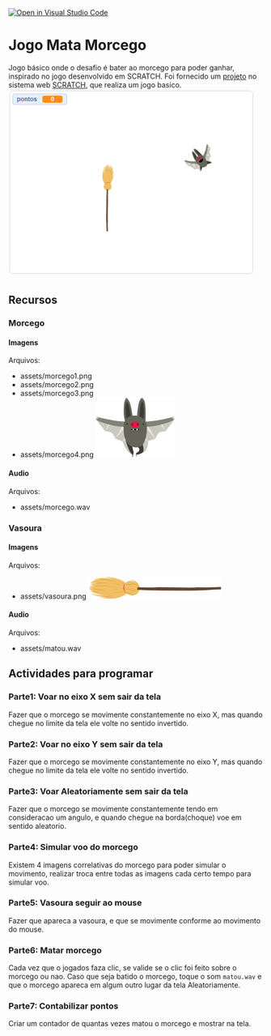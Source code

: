 [![Open in Visual Studio Code](https://classroom.github.com/assets/open-in-vscode-f059dc9a6f8d3a56e377f745f24479a46679e63a5d9fe6f495e02850cd0d8118.svg)](https://classroom.github.com/online_ide?assignment_repo_id=7232277&assignment_repo_type=AssignmentRepo)
# Jogo Mata Morcego 

Jogo básico onde o desafio é bater ao morcego para poder ganhar, inspirado no jogo desenvolvido em SCRATCH. Foi fornecido um [projeto](https://scratch.mit.edu/projects/500885674) no sistema web [SCRATCH](https://scratch.mit.edu), que realiza um jogo basico.
![](assets/mataMorcego.png)
## Recursos
### Morcego
#### Imagens
Arquivos:
* assets/morcego1.png
* assets/morcego2.png
* assets/morcego3.png
* assets/morcego4.png
![](assets/morcego1.png)
#### Audio
Arquivos:
* assets/morcego.wav

### Vasoura
#### Imagens
Arquivos:
* assets/vasoura.png
![](assets/vasoura.png)
#### Audio
Arquivos:
* assets/matou.wav
## Actividades para programar
### Parte1: Voar no eixo X sem sair da tela
Fazer que o morcego se movimente constantemente no eixo X, mas quando chegue no limite da tela ele volte no sentido invertido.
### Parte2: Voar no eixo Y sem sair da tela
Fazer que o morcego se movimente constantemente no eixo Y, mas quando chegue no limite da tela ele volte no sentido invertido.
### Parte3: Voar Aleatoriamente sem sair da tela
Fazer que o morcego se movimente constantemente tendo em consideracao um angulo, e quando chegue na borda(choque) voe em sentido aleatorio.
### Parte4: Simular voo do morcego
Existem 4 imagens correlativas do morcego para poder simular o movimento, realizar troca entre todas as imagens cada certo tempo para simular voo.
### Parte5: Vasoura seguir ao mouse
Fazer que apareca a vasoura, e que se movimente conforme ao movimento do mouse.
### Parte6: Matar morcego
Cada vez que o jogados faza clic, se valide se o clic foi feito sobre o morcego ou nao.
Caso que seja batido o morcego, toque o som `matou.wav` e que o morcego apareca em algum outro lugar da tela Aleatoriamente. 
### Parte7: Contabilizar pontos 
Criar um contador de quantas vezes matou o morcego e mostrar na tela.
